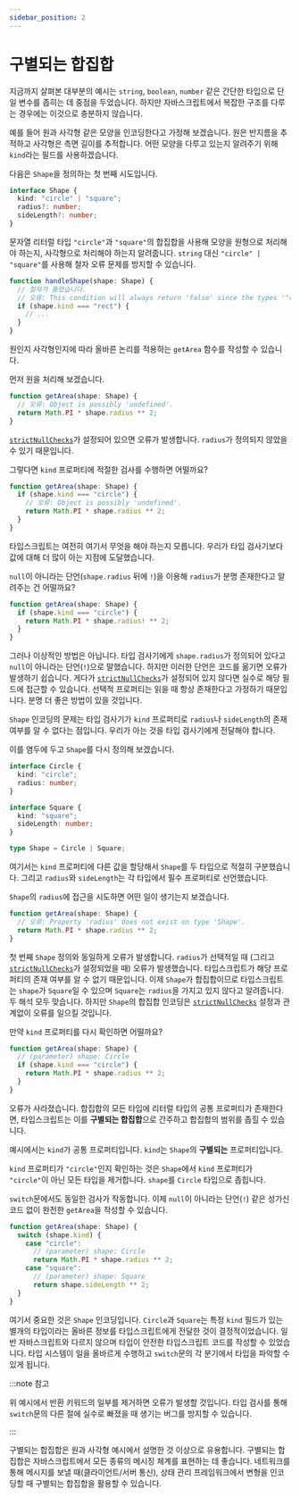 ```yaml
---
sidebar_position: 2
---
```


# 구별되는 합집합

지금까지 살펴본 대부분의 예시는 `string`, `boolean`, `number` 같은 간단한 타입으로 단일 변수를 좁히는 데 중점을 두었습니다. 하지만 자바스크립트에서 복잡한 구조를 다루는 경우에는 이것으로 충분하지 않습니다.

예를 들어 원과 사각형 같은 모양을 인코딩한다고 가정해 보겠습니다. 원은 반지름을 추적하고 사각형은 측면 길이를 추적합니다. 어떤 모양을 다루고 있는지 알려주기 위해 `kind`라는 필드를 사용하겠습니다.

다음은 `Shape`을 정의하는 첫 번째 시도입니다.

```ts
interface Shape {
  kind: "circle" | "square";
  radius?: number;
  sideLength?: number;
}
```

문자열 리터럴 타입 `"circle"`과 `"square"`의 합집합을 사용해 모양을 원형으로 처리해야 하는지, 사각형으로 처리해야 하는지 알려줍니다. `string` 대신 `"circle" | "square"`를 사용해 철자 오류 문제를 방지할 수 있습니다.

```ts
function handleShape(shape: Shape) {
  // 철자가 틀렸습니다.
  // 오류: This condition will always return 'false' since the types '"circle" | "square"' and '"rect"' have no overlap.
  if (shape.kind === "rect") {
    // ...
  }
}
```

원인지 사각형인지에 따라 올바른 논리를 적용하는 `getArea` 함수를 작성할 수 있습니다.

먼저 원을 처리해 보겠습니다.

```ts
function getArea(shape: Shape) {
  // 오류: Object is possibly 'undefined'.
  return Math.PI * shape.radius ** 2;
}
```

[`strictNullChecks`](https://www.typescriptlang.org/tsconfig#strictNullChecks)가 설정되어 있으면 오류가 발생합니다. `radius`가 정의되지 않았을 수 있기 때문입니다.

그렇다면 `kind` 프로퍼티에 적절한 검사를 수행하면 어떨까요?

```ts
function getArea(shape: Shape) {
  if (shape.kind === "circle") {
    // 오류: Object is possibly 'undefined'.
    return Math.PI * shape.radius ** 2;
  }
}
```

타입스크립트는 여전히 여기서 무엇을 해야 하는지 모릅니다. 우리가 타입 검사기보다 값에 대해 더 많이 아는 지점에 도달했습니다.

`null`이 아니라는 단언(`shape.radius` 뒤에 `!`)을 이용해 `radius`가 분명 존재한다고 알려주는 건 어떨까요?

```ts
function getArea(shape: Shape) {
  if (shape.kind === "circle") {
    return Math.PI * shape.radius! ** 2;
  }
}
```

그러나 이상적인 방법은 아닙니다. 타입 검사기에게 `shape.radius`가 정의되어 있다고 `null`이 아니라는 단언(`!`)으로 말했습니다. 하지만 이러한 단언은 코드를 옮기면 오류가 발생하기 쉽습니다. 게다가 [`strictNullChecks`](https://www.typescriptlang.org/tsconfig#strictNullChecks)가 설정되어 있지 않다면 실수로 해당 필드에 접근할 수 있습니다. 선택적 프로퍼티는 읽을 때 항상 존재한다고 가정하기 때문입니다. 분명 더 좋은 방법이 있을 것입니다.

`Shape` 인코딩의 문제는 타입 검사기가 `kind` 프로퍼티로 `radius`나 `sideLength`의 존재 여부를 알 수 없다는 점입니다. 우리가 아는 것을 타입 검사기에게 전달해야 합니다.

이를 염두에 두고 `Shape`를 다시 정의해 보겠습니다.

```ts
interface Circle {
  kind: "circle";
  radius: number;
}

interface Square {
  kind: "square";
  sideLength: number;
}

type Shape = Circle | Square;
```

여기서는 `kind` 프로퍼티에 다른 값을 할당해서 `Shape`를 두 타입으로 적절히 구분했습니다. 그리고 `radius`와 `sideLength`는 각 타입에서 필수 프로퍼티로 선언했습니다.

`Shape`의 `radius`에 접근을 시도하면 어떤 일이 생기는지 보겠습니다.

```ts
function getArea(shape: Shape) {
  // 오류: Property 'radius' does not exist on type 'Shape'.
  return Math.PI * shape.radius ** 2;
}
```

첫 번째 `Shape` 정의와 동일하게 오류가 발생합니다. `radius`가 선택적일 때 (그리고 [`strictNullChecks`](https://www.typescriptlang.org/tsconfig#strictNullChecks)가 설정되었을 때) 오류가 발생했습니다. 타입스크립트가 해당 프로퍼티의 존재 여부를 알 수 없기 때문입니다. 이제 `Shape`가 합집합이므로 타입스크립트는 `shape`가 `Square`일 수 있으며 `Square`는 `radius`을 가지고 있지 않다고 알려줍니다. 두 해석 모두 맞습니다. 하지만 `Shape`의 합집합 인코딩은 [`strictNullChecks`](https://www.typescriptlang.org/tsconfig#strictNullChecks) 설정과 관계없이 오류를 일으킬 것입니다.

만약 `kind` 프로퍼티를 다시 확인하면 어떨까요?

```ts
function getArea(shape: Shape) {
  // (parameter) shape: Circle
  if (shape.kind === "circle") {
    return Math.PI * shape.radius ** 2;
  }
}
```

오류가 사라졌습니다. 합집합의 모든 타입에 리터럴 타입의 공통 프로퍼티가 존재한다면, 타입스크립트는 이를 **구별되는 합집합**으로 간주하고 합집합의 범위를 좁힐 수 있습니다.

예시에서는 `kind`가 공통 프로퍼티입니다. `kind`는 `Shape`의 **구별되는** 프로퍼티입니다.

`kind` 프로퍼티가 `"circle"`인지 확인하는 것은 `Shape`에서 `kind` 프로퍼티가 `"circle"`이 아닌 모든 타입을 제거합니다. `shape`를 `Circle` 타입으로 좁힙니다.

`switch`문에서도 동일한 검사가 작동합니다. 이제 `null`이 아니라는 단언(`!`) 같은 성가신 코드 없이 완전한 `getArea`을 작성할 수 있습니다.

```ts
function getArea(shape: Shape) {
  switch (shape.kind) {
    case "circle":
      // (parameter) shape: Circle
      return Math.PI * shape.radius ** 2;
    case "square":
      // (parameter) shape: Square
      return shape.sideLength ** 2;
  }
}
```

여기서 중요한 것은 `Shape` 인코딩입니다. `Circle`과 `Square`는 특정 `kind` 필드가 있는 별개의 타입이라는 올바른 정보를 타입스크립트에게 전달한 것이 결정적이었습니다. 일반 자바스크립트와 다르지 않으며 타입이 안전한 타입스크립트 코드를 작성할 수 있었습니다. 타입 시스템이 일을 올바르게 수행하고 `switch`문의 각 분기에서 타입을 파악할 수 있게 됩니다.

:::note 참고

위 예시에서 반환 키워드의 일부를 제거하면 오류가 발생할 것입니다. 타입 검사를 통해 `switch`문의 다른 절에 실수로 빠졌을 때 생기는 버그를 방지할 수 있습니다.

:::

구별되는 합집합은 원과 사각형 예시에서 설명한 것 이상으로 유용합니다. 구별되는 합집합은 자바스크립트에서 모든 종류의 메시징 체계를 표현하는 데 좋습니다. 네트워크를 통해 메시지를 보낼 때(클라이언트/서버 통신), 상태 관리 프레임워크에서 변형을 인코딩할 때 구별되는 합집합을 활용할 수 있습니다.